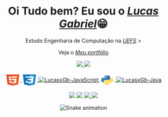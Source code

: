   <h1 align="center">Oi Tudo bem? Eu sou o <a href="https://github.com/lucasxgb/"><i>Lucas Gabriel</i></a>😁</h1>
  <p align="center">Estudo Engenharia de Computação na <a href="https://www.uefs.br/"><i>UEFS</i></a>
  ><p align="center">Veja o <a href="https://lucasxgb.github.io/portfolio/"><i>Meu portfólio</i></a>

  <div align="center">
    <a href="https://github.com/lucasxgb">
    <img height="140em" src="https://github-readme-stats.vercel.app/api?username=lucasxgb&show_icons=true&theme=react&include_all_commits=true&count_private=true"/>
    <img height="140em" src="https://github-readme-stats.vercel.app/api/top-langs/?username=lucasxgb&layout=compact&langs_count=7&theme=react"/> 
   </div>


<div align="center">
  
  <div style="display: inline_block"><br>
    <img align="center" alt="LucasxGb-HTML" height="30" width="40" src="https://raw.githubusercontent.com/devicons/devicon/master/icons/html5/html5-original.svg">
    <img align="center" alt="LucasxGb-CSS" height="30" width="40" src="https://raw.githubusercontent.com/devicons/devicon/master/icons/css3/css3-original.svg">
     <img align="center" alt="LucasxGb-JavaScript" height="30" width="40" src="https://cdn.jsdelivr.net/gh/devicons/devicon/icons/javascript/javascript-plain.svg">
    <img align="center" alt="LucasxGb-Python" height="30" width="40" src="https://raw.githubusercontent.com/devicons/devicon/master/icons/python/python-original.svg">
    <img align="center" alt="LucasxGb-Java" height="30" width="40" src="https://cdn.jsdelivr.net/gh/devicons/devicon/icons/java/java-original.svg">
  </div>
</div>
  
 <br>
<div align="center">
  <a href="https://www.youtube.com/channel/UCBuwLCe7Vn1FVjbykO2NP0w" target="_blank"><img src="https://img.shields.io/badge/YouTube-FF0000?style=for-the-badge&logo=youtube&logoColor=white" target="_blank"></a>
  <a href="https://www.instagram.com/gabriel.mxt/" target="_blank"><img src="https://img.shields.io/badge/-Instagram-%23E4405F?style=for-the-badge&logo=instagram&logoColor=white" target="_blank"></a>
  <a href="https://discord.gg/8UZ6qpjhpx" target="_blank"><img src="https://img.shields.io/badge/Discord-7289DA?style=for-the-badge&logo=discord&logoColor=white" target="_blank">   </a> 
  <a href = "mailto:lgabriel1607@gmail.com"><img src="https://img.shields.io/badge/-Gmail-%23333?style=for-the-badge&logo=gmail&logoColor=white" target="_blank"></a>
  
   ![Snake animation](https://github.com/lucasxgb/lucasxgb/blob/output/github-contribution-grid-snake.svg)
</div>
